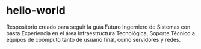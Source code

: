 # hello-world
Respositorio creado para seguir la guía
Futuro Ingerniero de Sistemas con basta Experiencia en el área Infraestructura Tecnológica, Soporte Técnico a equipos de coómputo tanto de usuario final, como servidores y redes.
